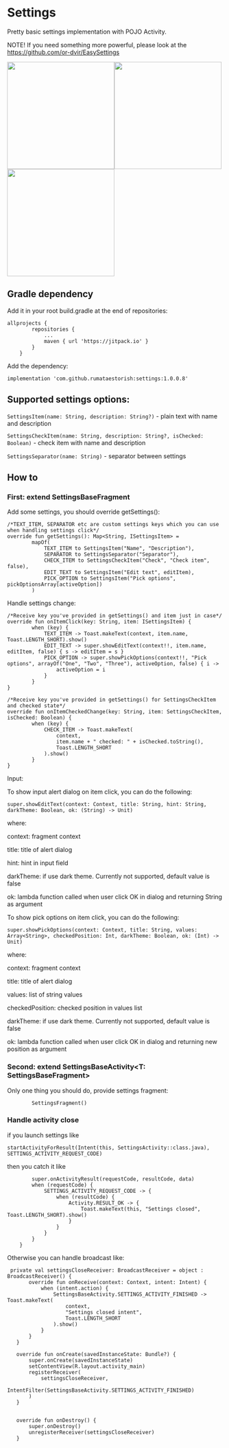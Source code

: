 # Settings
Pretty basic settings implementation with POJO Activity.

NOTE! If you need something more powerful, please look at the https://github.com/or-dvir/EasySettings

<img src="./images/1.png" width="250"><img src="./images/2.png" width="250"><img src="./images/3.png" width="250">

## Gradle dependency

Add it in your root build.gradle at the end of repositories:

```
allprojects {
		repositories {
			...
			maven { url 'https://jitpack.io' }
		}
	}
```

Add the dependency:

`implementation 'com.github.rumataestorish:settings:1.0.0.8'`
				
## Supported settings options:
`SettingsItem(name: String, description: String?)` - plain text with name and description

`SettingsCheckItem(name: String, description: String?, isChecked: Boolean)` - check item with name and description

`SettingsSeparator(name: String)` - separator between settings


## How to
### First: extend SettingsBaseFragment
Add some settings, you should override getSettings():

```
/*TEXT_ITEM, SEPARATOR etc are custom settings keys which you can use when handling settings click*/
override fun getSettings(): Map<String, ISettingsItem> =
        mapOf(
            TEXT_ITEM to SettingsItem("Name", "Description"),
            SEPARATOR to SettingsSeparator("Separator"),
            CHECK_ITEM to SettingsCheckItem("Check", "Check item", false),
            EDIT_TEXT to SettingsItem("Edit text", editItem),
            PICK_OPTION to SettingsItem("Pick options", pickOptionsArray[activeOption])
        )
```

Handle settings change:
```    
/*Receive key you've provided in getSettings() and item just in case*/
override fun onItemClick(key: String, item: ISettingsItem) {
        when (key) {
            TEXT_ITEM -> Toast.makeText(context, item.name, Toast.LENGTH_SHORT).show()
            EDIT_TEXT -> super.showEditText(context!!, item.name, editItem, false) { s -> editItem = s }
            PICK_OPTION -> super.showPickOptions(context!!, "Pick options", arrayOf("One", "Two", "Three"), activeOption, false) { i ->
                activeOption = i
            }
        }
}

/*Receive key you've provided in getSettings() for SettingsCheckItem and checked state*/
override fun onItemCheckedChange(key: String, item: SettingsCheckItem, isChecked: Boolean) {
        when (key) {
            CHECK_ITEM -> Toast.makeText(
                context,
                item.name + " checked: " + isChecked.toString(),
                Toast.LENGTH_SHORT
            ).show()
        }
}
```
Input:

To show input alert dialog on item click, you can do the following:

`super.showEditText(context: Context, title: String, hint: String, darkTheme: Boolean, ok: (String) -> Unit)`

where:

context: fragment context

title: title of alert dialog

hint: hint in input field

darkTheme: if use dark theme. Currently not supported, default value is false

ok: lambda function called when user click OK in dialog and returning String as argument

To show pick options on item click, you can do the following:

`super.showPickOptions(context: Context, title: String, values: Array<String>, checkedPosition: Int, darkTheme: Boolean, ok: (Int) -> Unit)`

where:

context: fragment context

title: title of alert dialog

values: list of string values

checkedPosition: checked position in values list

darkTheme: if use dark theme. Currently not supported, default value is false

ok: lambda function called when user click OK in dialog and returning new position as argument

### Second: extend SettingsBaseActivity<T: SettingsBaseFragment>
Only one thing you should do, provide settings fragment:

```override fun getFragment(): SettingsFragment =
        SettingsFragment()
```

### Handle activity close

if you launch settings like

`startActivityForResult(Intent(this, SettingsActivity::class.java), SETTINGS_ACTIVITY_REQUEST_CODE)`

then you catch it like

```  override fun onActivityResult(requestCode: Int, resultCode: Int, data: Intent?) {
        super.onActivityResult(requestCode, resultCode, data)
        when (requestCode) {
            SETTINGS_ACTIVITY_REQUEST_CODE -> {
                when (resultCode) {
                    Activity.RESULT_OK -> {
                        Toast.makeText(this, "Settings closed", Toast.LENGTH_SHORT).show()
                    }
                }
            }
        }
    }
```
    
 Otherwise you can handle broadcast like:
 
 ```
  private val settingsCloseReceiver: BroadcastReceiver = object : BroadcastReceiver() {
        override fun onReceive(context: Context, intent: Intent) {
            when (intent.action) {
                SettingsBaseActivity.SETTINGS_ACTIVITY_FINISHED -> Toast.makeText(
                    context,
                    "Settings closed intent",
                    Toast.LENGTH_SHORT
                ).show()
            }
        }
    }
    
    override fun onCreate(savedInstanceState: Bundle?) {
        super.onCreate(savedInstanceState)
        setContentView(R.layout.activity_main)
        registerReceiver(
            settingsCloseReceiver,
            IntentFilter(SettingsBaseActivity.SETTINGS_ACTIVITY_FINISHED)
        )
    }


    override fun onDestroy() {
        super.onDestroy()
        unregisterReceiver(settingsCloseReceiver)
    }
 ```
 

